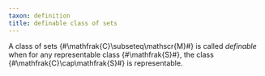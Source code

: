 ```yaml
---
taxon: definition
title: definable class of sets
---
```


A class of sets {#\mathfrak{C}\subseteq\mathscr{M}#} is called *definable* when for any representable class {#\mathfrak{S}#}, the class {#\mathfrak{C}\cap\mathfrak{S}#} is representable.
